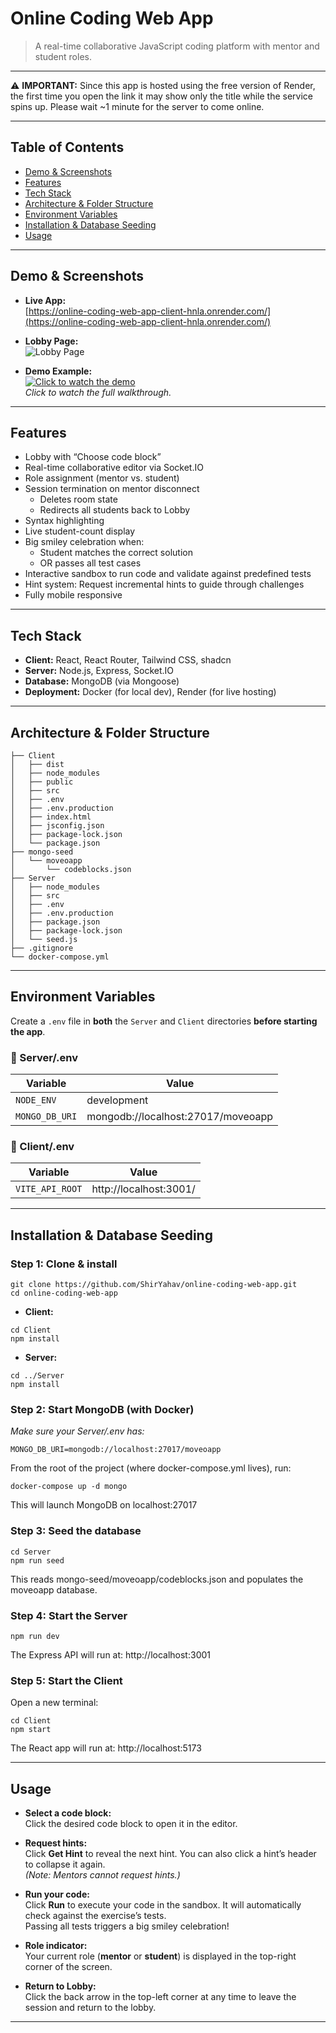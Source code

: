 # Online Coding Web App

> A real-time collaborative JavaScript coding platform with mentor and student roles.

---

⚠️ **IMPORTANT:** Since this app is hosted using the free version of Render, the first time you open the link it may show only the title while the service spins up. Please wait ~1 minute for the server to come online.

---

## Table of Contents

- [Demo & Screenshots](#demo--screenshots)
- [Features](#features)
- [Tech Stack](#tech-stack)
- [Architecture & Folder Structure](#architecture--folder-structure)
- [Environment Variables](#environment-variables)
- [Installation & Database Seeding](#installation--database-seeding)
- [Usage](#usage)

---

## Demo & Screenshots

- **Live App:**  
  [https://online-coding-web-app-client-hnla.onrender.com/](https://online-coding-web-app-client-hnla.onrender.com/)

- **Lobby Page:**  
  ![Lobby Page](https://github.com/user-attachments/assets/d9fe696a-49cf-423a-a18d-cd04fae6c0e3)

- **Demo Example:**  
  [![Click to watch the demo](https://img.shields.io/badge/Watch-Demo%20Video-blue?style=for-the-badge&logo=github)](https://github.com/user-attachments/assets/25f99701-ee8f-4282-835e-66bb4fc1c71b)  
  _Click to watch the full walkthrough._

---

## Features

- Lobby with “Choose code block”
- Real-time collaborative editor via Socket.IO
- Role assignment (mentor vs. student)
- Session termination on mentor disconnect
  - Deletes room state
  - Redirects all students back to Lobby
- Syntax highlighting
- Live student-count display
- Big smiley celebration when:
  - Student matches the correct solution
  - OR passes all test cases
- Interactive sandbox to run code and validate against predefined tests
- Hint system: Request incremental hints to guide through challenges
- Fully mobile responsive

---

## Tech Stack

- **Client:** React, React Router, Tailwind CSS, shadcn
- **Server:** Node.js, Express, Socket.IO
- **Database:** MongoDB (via Mongoose)
- **Deployment:** Docker (for local dev), Render (for live hosting)

---

## Architecture & Folder Structure

```
├── Client
│   ├── dist
│   ├── node_modules
│   ├── public
│   ├── src
│   ├── .env
│   ├── .env.production
│   ├── index.html
│   ├── jsconfig.json
│   ├── package-lock.json
│   └── package.json
├── mongo-seed
│   └── moveoapp
│       └── codeblocks.json
├── Server
│   ├── node_modules
│   ├── src
│   ├── .env
│   ├── .env.production
│   ├── package.json
│   ├── package-lock.json
│   └── seed.js
├── .gitignore
└── docker-compose.yml
```

---

## Environment Variables

Create a `.env` file in **both** the `Server` and `Client` directories **before starting the app**.

### 📁 Server/.env

| Variable       | Value                              |
| -------------- | ---------------------------------- |
| `NODE_ENV`     | development                        |
| `MONGO_DB_URI` | mongodb://localhost:27017/moveoapp |

### 📁 Client/.env

| Variable        | Value                  |
| --------------- | ---------------------- |
| `VITE_API_ROOT` | http://localhost:3001/ |

---

## Installation & Database Seeding

### Step 1: Clone & install

```
git clone https://github.com/ShirYahav/online-coding-web-app.git
cd online-coding-web-app
```

- **Client:**

```
cd Client
npm install
```

- **Server:**

```
cd ../Server
npm install
```

### Step 2: Start MongoDB (with Docker)

_Make sure your Server/.env has:_

```
MONGO_DB_URI=mongodb://localhost:27017/moveoapp
```

From the root of the project (where docker-compose.yml lives), run:

```
docker-compose up -d mongo
```

This will launch MongoDB on localhost:27017

### Step 3: Seed the database

```
cd Server
npm run seed
```

This reads mongo-seed/moveoapp/codeblocks.json and populates the moveoapp database.

### Step 4: Start the Server

```
npm run dev
```

The Express API will run at: http://localhost:3001

### Step 5: Start the Client

Open a new terminal:

```
cd Client
npm start
```

The React app will run at: http://localhost:5173

---

## Usage

- **Select a code block:**  
  Click the desired code block to open it in the editor.

- **Request hints:**  
  Click **Get Hint** to reveal the next hint. You can also click a hint’s header to collapse it again.  
  _(Note: Mentors cannot request hints.)_

- **Run your code:**  
  Click **Run** to execute your code in the sandbox. It will automatically check against the exercise’s tests.  
  Passing all tests triggers a big smiley celebration!

- **Role indicator:**  
  Your current role (**mentor** or **student**) is displayed in the top-right corner of the screen.

- **Return to Lobby:**  
  Click the back arrow in the top-left corner at any time to leave the session and return to the lobby.

---
